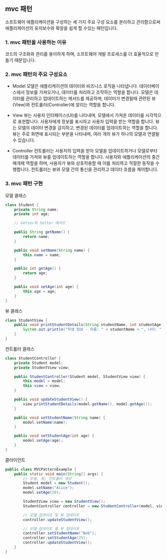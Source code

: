 ## mvc 패턴
소프트웨어 애플리케이션을 구성하는 세 가지 주요 구성 요소를 분리하고 관리함으로써
애플리케이션의 유지보수와 확장을 쉽게 할 수있는 패턴입니다.

### 1. mvc 패턴을 사용하는 이유
코드의 구조화와 관리를 용이하게 하며, 소프트웨어 개발 프로세스를 더 효율적으로 만들기 때문입니다.

### 2. mvc 패턴의 주요 구성요소
* Model
모델은 애플리케이션의 데이터와 비즈니스 로직을 나타냅니다.
데이터베이스에서 정보를 가져오거나, 데이터를 처리하고 조작하는 역할을 합니다.
모델은 데이터를 관리하고 업데이트하는 메서드를 제공하며, 데이터가 변경될때 관련된 뷰(View)와 컨트롤러(Controller)에 알리는 역할을 합니다.

* View
뷰는 사용자 인터페이스(UI)를 나타내며, 모델에서 가져온 데이터를 시각적으로 표현합니다.
사용자에게 정보를 표시하고 사용자 입력을 받는 역할을 합니다.
뷰는 모델의 데이터 변경을 감지하고, 변경된 데이터를 업데이트하는 역할을 합니다.
뷰는 주로 화면에 표시되는 부분을 나타내며, 여러 개의 뷰가 하나의 모델과 연결될 수 있습니다.

* Controller
컨트롤러는 사용자의 입력을 받아 모델을 업데이트하거나 모델로부터 데이터를 가져와 뷰를 업데이트하는 역할을 합니다.
사용자와 애플리케이션의 중간 매개체 역할을 하며, 사용자가 뷰와 상호작용할 때 이를 처리하고 적절한 동작을 수행합니다.
컨트롤러는 뷰와 모델 간의 통신을 관리하고 데이터 흐름을 제어합니다.

### 3. mvc 패턴 구현

모델 클래스
```java
class Student {
    private String name;
    private int age;

    // Getter와 Setter 메서드

    public String getName() {
        return name;
    }

    public void setName(String name) {
        this.name = name;
    }

    public int getAge() {
        return age;
    }

    public void setAge(int age) {
        this.age = age;
    }
}
```

뷰 클래스
```java
class StudentView {
    public void printStudentDetails(String studentName, int studentAge) {
        System.out.println("학생 정보 - 이름: " + studentName + ", 나이: " + studentAge);
    }
}
```

컨트롤러 클래스
```java
class StudentController {
    private Student model;
    private StudentView view;

    public StudentController(Student model, StudentView view) {
        this.model = model;
        this.view = view;
    }

    public void updateStudentView() {
        view.printStudentDetails(model.getName(), model.getAge());
    }

    public void setStudentName(String name) {
        model.setName(name);
    }

    public void setStudentAge(int age) {
        model.setAge(age);
    }
}
```

클라이언트
```java
public class MVCPatternExample {
    public static void main(String[] args) {
        // 모델, 뷰, 컨트롤러 생성
        Student model = new Student();
        model.setName("Alice");
        model.setAge(20);

        StudentView view = new StudentView();
        StudentController controller = new StudentController(model, view);

        // 모델 업데이트 및 뷰 업데이트
        controller.updateStudentView();

        // 모델 업데이트 후 뷰 업데이트
        controller.setStudentName("Bob");
        controller.setStudentAge(25);
        controller.updateStudentView();
    }
}
```




